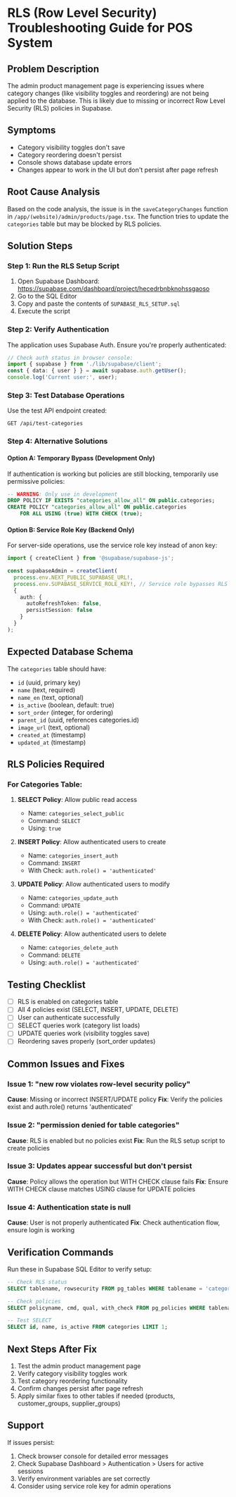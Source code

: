 # RLS (Row Level Security) Troubleshooting Guide for POS System

## Problem Description
The admin product management page is experiencing issues where category changes (like visibility toggles and reordering) are not being applied to the database. This is likely due to missing or incorrect Row Level Security (RLS) policies in Supabase.

## Symptoms
- Category visibility toggles don't save
- Category reordering doesn't persist
- Console shows database update errors
- Changes appear to work in the UI but don't persist after page refresh

## Root Cause Analysis
Based on the code analysis, the issue is in the `saveCategoryChanges` function in `/app/(website)/admin/products/page.tsx`. The function tries to update the `categories` table but may be blocked by RLS policies.

## Solution Steps

### Step 1: Run the RLS Setup Script
1. Open Supabase Dashboard: https://supabase.com/dashboard/project/hecedrbnbknohssgaoso
2. Go to the SQL Editor
3. Copy and paste the contents of `SUPABASE_RLS_SETUP.sql`
4. Execute the script

### Step 2: Verify Authentication
The application uses Supabase Auth. Ensure you're properly authenticated:

```typescript
// Check auth status in browser console:
import { supabase } from './lib/supabase/client';
const { data: { user } } = await supabase.auth.getUser();
console.log('Current user:', user);
```

### Step 3: Test Database Operations
Use the test API endpoint created:
```
GET /api/test-categories
```

### Step 4: Alternative Solutions

#### Option A: Temporary Bypass (Development Only)
If authentication is working but policies are still blocking, temporarily use permissive policies:

```sql
-- WARNING: Only use in development
DROP POLICY IF EXISTS "categories_allow_all" ON public.categories;
CREATE POLICY "categories_allow_all" ON public.categories
    FOR ALL USING (true) WITH CHECK (true);
```

#### Option B: Service Role Key (Backend Only)
For server-side operations, use the service role key instead of anon key:

```typescript
import { createClient } from '@supabase/supabase-js';

const supabaseAdmin = createClient(
  process.env.NEXT_PUBLIC_SUPABASE_URL!,
  process.env.SUPABASE_SERVICE_ROLE_KEY!, // Service role bypasses RLS
  {
    auth: {
      autoRefreshToken: false,
      persistSession: false
    }
  }
);
```

## Expected Database Schema

The `categories` table should have:
- `id` (uuid, primary key)
- `name` (text, required)
- `name_en` (text, optional)
- `is_active` (boolean, default: true)
- `sort_order` (integer, for ordering)
- `parent_id` (uuid, references categories.id)
- `image_url` (text, optional)
- `created_at` (timestamp)
- `updated_at` (timestamp)

## RLS Policies Required

### For Categories Table:
1. **SELECT Policy**: Allow public read access
   - Name: `categories_select_public`
   - Command: `SELECT`
   - Using: `true`

2. **INSERT Policy**: Allow authenticated users to create
   - Name: `categories_insert_auth`
   - Command: `INSERT`
   - With Check: `auth.role() = 'authenticated'`

3. **UPDATE Policy**: Allow authenticated users to modify
   - Name: `categories_update_auth`
   - Command: `UPDATE`
   - Using: `auth.role() = 'authenticated'`
   - With Check: `auth.role() = 'authenticated'`

4. **DELETE Policy**: Allow authenticated users to delete
   - Name: `categories_delete_auth`
   - Command: `DELETE`
   - Using: `auth.role() = 'authenticated'`

## Testing Checklist

- [ ] RLS is enabled on categories table
- [ ] All 4 policies exist (SELECT, INSERT, UPDATE, DELETE)
- [ ] User can authenticate successfully
- [ ] SELECT queries work (category list loads)
- [ ] UPDATE queries work (visibility toggles save)
- [ ] Reordering saves properly (sort_order updates)

## Common Issues and Fixes

### Issue 1: "new row violates row-level security policy"
**Cause**: Missing or incorrect INSERT/UPDATE policy
**Fix**: Verify the policies exist and auth.role() returns 'authenticated'

### Issue 2: "permission denied for table categories"
**Cause**: RLS is enabled but no policies exist
**Fix**: Run the RLS setup script to create policies

### Issue 3: Updates appear successful but don't persist
**Cause**: Policy allows the operation but WITH CHECK clause fails
**Fix**: Ensure WITH CHECK clause matches USING clause for UPDATE policies

### Issue 4: Authentication state is null
**Cause**: User is not properly authenticated
**Fix**: Check authentication flow, ensure login is working

## Verification Commands

Run these in Supabase SQL Editor to verify setup:

```sql
-- Check RLS status
SELECT tablename, rowsecurity FROM pg_tables WHERE tablename = 'categories';

-- Check policies
SELECT policyname, cmd, qual, with_check FROM pg_policies WHERE tablename = 'categories';

-- Test SELECT
SELECT id, name, is_active FROM categories LIMIT 1;
```

## Next Steps After Fix

1. Test the admin product management page
2. Verify category visibility toggles work
3. Test category reordering functionality
4. Confirm changes persist after page refresh
5. Apply similar fixes to other tables if needed (products, customer_groups, supplier_groups)

## Support

If issues persist:
1. Check browser console for detailed error messages
2. Check Supabase Dashboard > Authentication > Users for active sessions
3. Verify environment variables are set correctly
4. Consider using service role key for admin operations